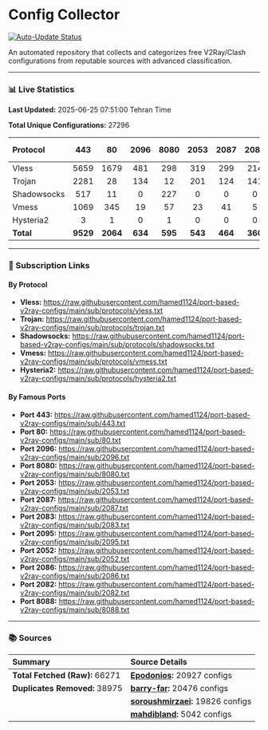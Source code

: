 # Config Collector

[![Auto-Update Status](https://github.com/hamed1124/port-based-v2ray-configs/actions/workflows/main.yml/badge.svg)](https://github.com/hamed1124/port-based-v2ray-configs/actions/workflows/main.yml)

An automated repository that collects and categorizes free V2Ray/Clash configurations from reputable sources with advanced classification.

---

### 📊 Live Statistics

**Last Updated:** 2025-06-25 07:51:00 Tehran Time

**Total Unique Configurations:** 27296

| Protocol | 443 | 80 | 2096 | 8080 | 2053 | 2087 | 2083 | 2095 | 2052 | 2086 | 2082 | 8088 | Other Ports | Total |
|:---| :---: | :---: | :---: | :---: | :---: | :---: | :---: | :---: | :---: | :---: | :---: | :---: |:---:|:---:|
| Vless | 5659 | 1679 | 481 | 298 | 319 | 299 | 214 | 138 | 185 | 113 | 98 | 15 | 6488 | **15986** |
| Trojan | 2281 | 28 | 134 | 12 | 201 | 124 | 141 | 0 | 0 | 0 | 0 | 0 | 1488 | **4409** |
| Shadowsocks | 517 | 11 | 0 | 227 | 0 | 0 | 0 | 0 | 0 | 0 | 0 | 0 | 3084 | **3839** |
| Vmess | 1069 | 345 | 19 | 57 | 23 | 41 | 5 | 125 | 25 | 19 | 24 | 2 | 1229 | **2983** |
| Hysteria2 | 3 | 1 | 0 | 1 | 0 | 0 | 0 | 0 | 0 | 0 | 0 | 0 | 36 | **41** |
| **Total** | **9529** | **2064** | **634** | **595** | **543** | **464** | **360** | **263** | **210** | **132** | **122** | **17** | **12325** | **27258** |

---

### 🚀 Subscription Links

#### By Protocol

- **Vless:**
  https://raw.githubusercontent.com/hamed1124/port-based-v2ray-configs/main/sub/protocols/vless.txt
- **Trojan:**
  https://raw.githubusercontent.com/hamed1124/port-based-v2ray-configs/main/sub/protocols/trojan.txt
- **Shadowsocks:**
  https://raw.githubusercontent.com/hamed1124/port-based-v2ray-configs/main/sub/protocols/shadowsocks.txt
- **Vmess:**
  https://raw.githubusercontent.com/hamed1124/port-based-v2ray-configs/main/sub/protocols/vmess.txt
- **Hysteria2:**
  https://raw.githubusercontent.com/hamed1124/port-based-v2ray-configs/main/sub/protocols/hysteria2.txt

#### By Famous Ports

- **Port 443:**
  https://raw.githubusercontent.com/hamed1124/port-based-v2ray-configs/main/sub/443.txt
- **Port 80:**
  https://raw.githubusercontent.com/hamed1124/port-based-v2ray-configs/main/sub/80.txt
- **Port 2096:**
  https://raw.githubusercontent.com/hamed1124/port-based-v2ray-configs/main/sub/2096.txt
- **Port 8080:**
  https://raw.githubusercontent.com/hamed1124/port-based-v2ray-configs/main/sub/8080.txt
- **Port 2053:**
  https://raw.githubusercontent.com/hamed1124/port-based-v2ray-configs/main/sub/2053.txt
- **Port 2087:**
  https://raw.githubusercontent.com/hamed1124/port-based-v2ray-configs/main/sub/2087.txt
- **Port 2083:**
  https://raw.githubusercontent.com/hamed1124/port-based-v2ray-configs/main/sub/2083.txt
- **Port 2095:**
  https://raw.githubusercontent.com/hamed1124/port-based-v2ray-configs/main/sub/2095.txt
- **Port 2052:**
  https://raw.githubusercontent.com/hamed1124/port-based-v2ray-configs/main/sub/2052.txt
- **Port 2086:**
  https://raw.githubusercontent.com/hamed1124/port-based-v2ray-configs/main/sub/2086.txt
- **Port 2082:**
  https://raw.githubusercontent.com/hamed1124/port-based-v2ray-configs/main/sub/2082.txt
- **Port 8088:**
  https://raw.githubusercontent.com/hamed1124/port-based-v2ray-configs/main/sub/8088.txt

---

### 📚 Sources

| Summary | Source Details |
|:---|:---|
| **Total Fetched (Raw):** 66271 | **[Epodonios](https://github.com/Epodonios/v2ray-configs):** 20927 configs |
| **Duplicates Removed:** 38975 | **[barry-far](https://github.com/barry-far/V2ray-Config):** 20476 configs |
|  | **[soroushmirzaei](https://github.com/soroushmirzaei/telegram-configs-collector):** 19826 configs |
|  | **[mahdibland](https://github.com/mahdibland/V2RayAggregator):** 5042 configs |
